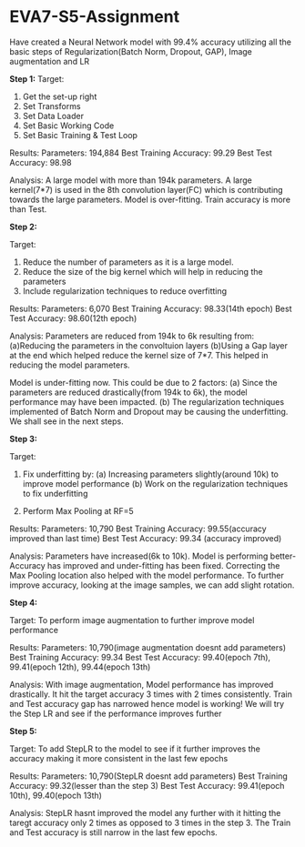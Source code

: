 # EVA7-S5-Assignment
Have created a Neural Network model with 99.4% accuracy utilizing all the basic steps of Regularization(Batch Norm, Dropout, GAP), Image augmentation and LR

**Step 1:**
Target:
1) Get the set-up right
2) Set Transforms
3) Set Data Loader
4) Set Basic Working Code
5) Set Basic Training  & Test Loop

Results:
Parameters: 194,884
Best Training Accuracy: 99.29
Best Test Accuracy: 98.98

Analysis:
A large model with more than 194k parameters.
A large kernel(7*7) is used in the 8th convolution layer(FC) which is contributing towards the large parameters.
Model is over-fitting. Train accuracy is more than Test.



**Step 2:**

Target:
1) Reduce the number of parameters as it is a large model.
2) Reduce the size of the big kernel which will help in reducing the parameters
3) Include regularization techniques to reduce overfitting


Results:
Parameters: 6,070
Best Training Accuracy: 98.33(14th epoch)
Best Test Accuracy: 98.60(12th epoch)

Analysis:
Parameters are reduced from 194k to 6k resulting from:
(a)Reducing the parameters in the convoltuion layers
(b)Using a Gap layer at the end which helped reduce the kernel size of 7*7. 
This helped in reducing the model parameters. 

Model is under-fitting now. This could be due to 2 factors:
(a) Since the parameters are reduced drastically(from 194k to 6k), the model performance may have been impacted.
(b) The regularization techniques implemented of Batch Norm and Dropout may be causing the underfitting. We shall see in the next steps.



**Step 3:**

Target:
1) Fix underfitting by:
(a) Increasing parameters slightly(around 10k) to improve model performance
(b) Work on the regularization techniques to fix underfitting

2) Perform Max Pooling at RF=5


Results:
Parameters: 10,790
Best Training Accuracy: 99.55(accuracy improved than last time)
Best Test Accuracy: 99.34 (accuracy improved)

Analysis:
Parameters have increased(6k to 10k).
Model is performing better- Accuracy has improved and under-fitting has been fixed. 
Correcting the Max Pooling location also helped with the model performance.
To further improve accuracy, looking at the image samples, we can add slight rotation. 




**Step 4:**

Target:
To perform image augmentation to further improve model performance


Results:
Parameters: 10,790(image augmentation doesnt add parameters)
Best Training Accuracy: 99.34
Best Test Accuracy: 99.40(epoch 7th), 99.41(epoch 12th), 99.44(epoch 13th)

Analysis:
With image augmentation, Model performance has improved drastically. It hit the target accuracy 3 times with 2 times consistently.
Train and Test accuracy gap has narrowed hence model is working! 
We will try the Step LR and see  if the performance improves further


**Step 5:**

Target:
To add StepLR to the model to see if it further improves the accuracy making it more consistent in the last few epochs


Results:
Parameters: 10,790(StepLR doesnt add parameters)
Best Training Accuracy: 99.32(lesser than the step 3)
Best Test Accuracy: 99.41(epoch 10th), 99.40(epoch 13th)

Analysis:
StepLR hasnt improved the model any further with it hitting the taregt accuracy only 2 times as opposed to 3 times in the step 3. 
The Train and Test accuracy is still narrow in the last few epochs. 
